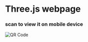# Three.js webpage

### scan to view it on mobile device

![QR Code](https://github.com/CccrizzZ/ThreeJSVaporwave/blob/main/qr-code.png)